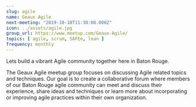 ```yaml
---
slug: agile
name: Geaux Agile
next-meeting: "2019-10-18T11:30:00.000Z"
icon: ../assets/agile.jpg
group_url: https://www.meetup.com/Geaux-Agile/
topics: [ agile, scrum, SAFEe, lean ]
frequency: monthly
---
```


Lets build a vibrant Agile community together here in Baton Rouge.

The Geaux Agile meetup group focuses on discussing Agile related topics and techniques. Our goal is to create a collaborative forum where members of our Baton Rouge agile community can meet and discuss their experience, share ideas and techniques or learn more about incorporating or improving agile practices within their own organization.
